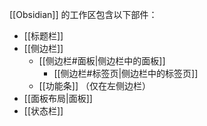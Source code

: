 [[Obsidian]] 的工作区包含以下部件：

- [[标题栏]]
- [[侧边栏]]
	- [[侧边栏#面板|侧边栏中的面板]]
		- [[侧边栏#标签页|侧边栏中的标签页]]
	- [[功能条]] （仅在左侧边栏）
- [[面板布局|面板]]
- [[状态栏]]